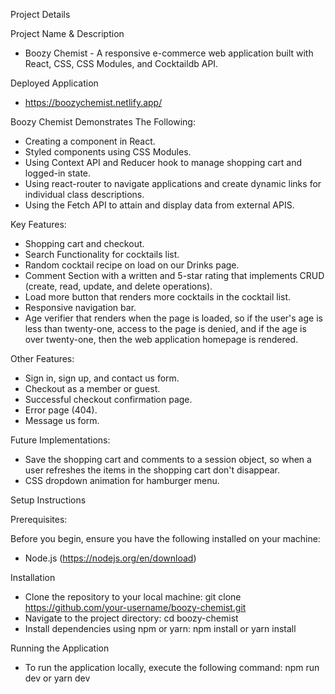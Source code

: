 Project Details

Project Name & Description
- Boozy Chemist - A responsive e-commerce web application built with React, CSS, CSS Modules, and Cocktaildb API.

Deployed Application 
- https://boozychemist.netlify.app/

Boozy Chemist Demonstrates The Following:
- Creating a component in React.
- Styled components using CSS Modules.
- Using Context API and Reducer hook to manage shopping cart and logged-in state.
- Using react-router to navigate applications and create dynamic links for individual class descriptions.
- Using the Fetch API to attain and display data from external APIS.

Key Features:
- Shopping cart and checkout.
- Search Functionality for cocktails list.
- Random cocktail recipe on load on our Drinks page.
- Comment Section with a written and 5-star rating that implements CRUD (create, read, update, and delete operations).
- Load more button that renders more cocktails in the cocktail list.
- Responsive navigation bar.
- Age verifier that renders when the page is loaded, so if the user's age is less than twenty-one, access to the page is denied, and if 
 the age is over twenty-one, then the web application homepage is rendered.

Other Features:
- Sign in, sign up, and contact us form.
- Checkout as a member or guest.
- Successful checkout confirmation page.
- Error page (404).
- Message us form.        


Future Implementations:
- Save the shopping cart and comments to a session object, so when a user refreshes the items in the shopping cart don't disappear.
- CSS dropdown animation for hamburger menu.

Setup Instructions

Prerequisites:

Before you begin, ensure you have the following installed on your machine:
- Node.js (https://nodejs.org/en/download)

Installation
- Clone the repository to your local machine:
  git clone https://github.com/your-username/boozy-chemist.git
- Navigate to the project directory: cd boozy-chemist
- Install dependencies using npm or yarn:  npm install or yarn install

Running the Application
- To run the application locally, execute the following command: npm run dev or yarn dev


